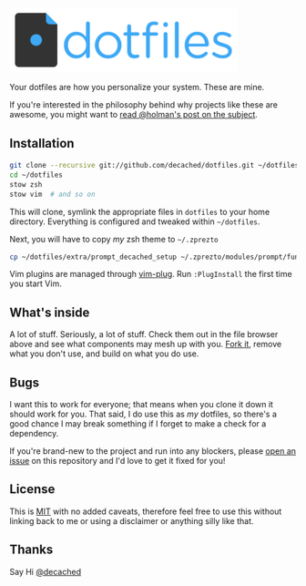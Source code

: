 <img src="extra/logo.png" alt="dotfiles logo" width="400">

Your dotfiles are how you personalize your system. These are mine.

If you're interested in the philosophy behind why projects like these are awesome, you might want to [read @holman's post on the subject][1].

## Installation

```bash
git clone --recursive git://github.com/decached/dotfiles.git ~/dotfiles
cd ~/dotfiles
stow zsh
stow vim  # and so on
```

This will clone, symlink the appropriate files in `dotfiles` to your home directory. Everything is configured and tweaked within `~/dotfiles`.

Next, you will have to copy *my* zsh theme to `~/.zprezto`

```bash
cp ~/dotfiles/extra/prompt_decached_setup ~/.zprezto/modules/prompt/functions/
```

Vim plugins are managed through [vim-plug][2]. Run `:PlugInstall` the first time you start Vim.

## What's inside

A lot of stuff. Seriously, a lot of stuff. Check them out in the file browser above and see what components may mesh up with you. [Fork it][3], remove what you don't use, and build on what you do use.

## Bugs

I want this to work for everyone; that means when you clone it down it should work for you. That said, I do use this as *my* dotfiles, so there's a good chance I may break something if I forget to make a check for a dependency.

If you're brand-new to the project and run into any blockers, please [open an issue][4] on this repository and I'd love to get it fixed for you!

## License

This is [MIT][5] with no added caveats, therefore feel free to use this without linking back to me or using a disclaimer or anything silly like that.

## Thanks

Say Hi [@decached](https://twitter.com/decached)

[1]: http://zachholman.com/2010/08/dotfiles-are-meant-to-be-forked/
[2]: https://github.com/junegunn/vim-plug
[3]: https://github.com/decached/dotfiles/fork
[4]: https://github.com/decached/dotfiles/issues
[5]: LICENSE.md
